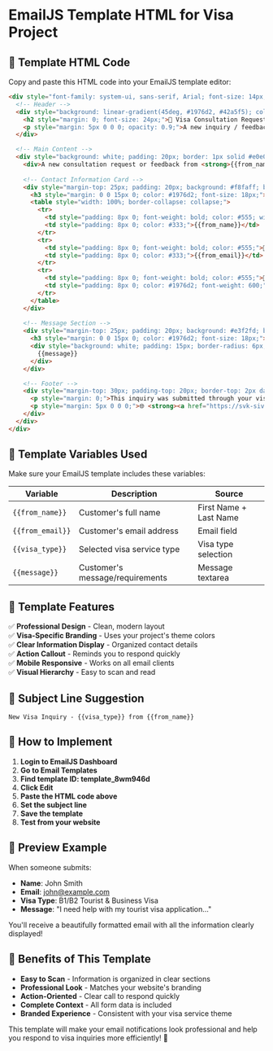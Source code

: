 # EmailJS Template HTML for Visa Project

## 📧 **Template HTML Code**

Copy and paste this HTML code into your EmailJS template editor:

```html
<div style="font-family: system-ui, sans-serif, Arial; font-size: 14px; max-width: 600px; margin: 0 auto;">
  <!-- Header -->
  <div style="background: linear-gradient(45deg, #1976d2, #42a5f5); color: white; padding: 20px; text-align: center; border-radius: 8px 8px 0 0;">
    <h2 style="margin: 0; font-size: 24px;">🎯 Visa Consultation Request / Feedback</h2>
    <p style="margin: 5px 0 0 0; opacity: 0.9;">A new inquiry / feedback has been received from your website</p>
  </div>

  <!-- Main Content -->
  <div style="background: white; padding: 20px; border: 1px solid #e0e0e0; border-top: none;">
    <div>A new consultation request or feedback from <strong>{{from_name}}</strong> has been received. Kindly respond at your earliest convenience.</div>
    
    <!-- Contact Information Card -->
    <div style="margin-top: 25px; padding: 20px; background: #f8faff; border-radius: 8px; border-left: 4px solid #1976d2;">
      <h3 style="margin: 0 0 15px 0; color: #1976d2; font-size: 18px;">📋 Contact Information</h3>
      <table style="width: 100%; border-collapse: collapse;">
        <tr>
          <td style="padding: 8px 0; font-weight: bold; color: #555; width: 30%;">👤 Full Name:</td>
          <td style="padding: 8px 0; color: #333;">{{from_name}}</td>
        </tr>
        <tr>
          <td style="padding: 8px 0; font-weight: bold; color: #555;">📧 Email:</td>
          <td style="padding: 8px 0; color: #333;">{{from_email}}</td>
        </tr>
        <tr>
          <td style="padding: 8px 0; font-weight: bold; color: #555;">🛂 Visa Type:</td>
          <td style="padding: 8px 0; color: #1976d2; font-weight: 600;">{{visa_type}}</td>
        </tr>
      </table>
    </div>
    
    <!-- Message Section -->
    <div style="margin-top: 25px; padding: 20px; background: #e3f2fd; border-radius: 8px; border-left: 4px solid #42a5f5;">
      <h3 style="margin: 0 0 15px 0; color: #1976d2; font-size: 18px;">💬 Message / Feedback</h3>
      <div style="background: white; padding: 15px; border-radius: 6px; border: 1px solid #ddd; line-height: 1.6; color: #333;">
        {{message}}
      </div>
    </div>

    <!-- Footer -->
    <div style="margin-top: 30px; padding-top: 20px; border-top: 2px dashed #ddd; text-align: center; color: #888; font-size: 13px;">
      <p style="margin: 0;">This inquiry was submitted through your visa consultation website</p>
      <p style="margin: 5px 0 0 0;">🌐 <strong><a href="https://svk-sivakumar.github.io/SSJS/" style="color: #1976d2; text-decoration: none;">SSJS USA Visa Booking Service</a></strong> • Contact Form Submission</p>
    </div>
  </div>
</div>
```

## 📝 **Template Variables Used**

Make sure your EmailJS template includes these variables:

| Variable | Description | Source |
|----------|-------------|---------|
| `{{from_name}}` | Customer's full name | First Name + Last Name |
| `{{from_email}}` | Customer's email address | Email field |
| `{{visa_type}}` | Selected visa service type | Visa type selection |
| `{{message}}` | Customer's message/requirements | Message textarea |

## 🎨 **Template Features**

✅ **Professional Design** - Clean, modern layout  
✅ **Visa-Specific Branding** - Uses your project's theme colors  
✅ **Clear Information Display** - Organized contact details  
✅ **Action Callout** - Reminds you to respond quickly  
✅ **Mobile Responsive** - Works on all email clients  
✅ **Visual Hierarchy** - Easy to scan and read  

## 📧 **Subject Line Suggestion**

```
New Visa Inquiry - {{visa_type}} from {{from_name}}
```

## 🔧 **How to Implement**

1. **Login to EmailJS Dashboard**
2. **Go to Email Templates**
3. **Find template ID: template_8wm946d**
4. **Click Edit**
5. **Paste the HTML code above**
6. **Set the subject line**
7. **Save the template**
8. **Test from your website**

## 📱 **Preview Example**

When someone submits:
- **Name**: John Smith  
- **Email**: john@example.com  
- **Visa Type**: B1/B2 Tourist & Business Visa  
- **Message**: "I need help with my tourist visa application..."  

You'll receive a beautifully formatted email with all the information clearly displayed!

## 🎯 **Benefits of This Template**

- **Easy to Scan** - Information is organized in clear sections
- **Professional Look** - Matches your website's branding  
- **Action-Oriented** - Clear call to respond quickly
- **Complete Context** - All form data is included
- **Branded Experience** - Consistent with your visa service theme

This template will make your email notifications look professional and help you respond to visa inquiries more efficiently! 🚀